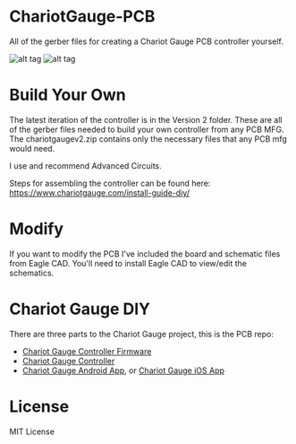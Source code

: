 # ChariotGauge-PCB
All of the gerber files for creating a Chariot Gauge PCB controller yourself.

![alt tag](http://i.imgur.com/99dXS0O.png)
![alt tag](http://i.imgur.com/wnAvcFk.png)

# Build Your Own
The latest iteration of the controller is in the Version 2 folder. These are all of the gerber files needed to build your own controller from any PCB MFG. The chariotgaugev2.zip contains only the necessary files that any PCB mfg would need.

I use and recommend Advanced Circuits.

Steps for assembling the controller can be found here: https://www.chariotgauge.com/install-guide-diy/

# Modify
If you want to modify the PCB I've included the board and schematic files from Eagle CAD. You'll need to install Eagle CAD to view/edit the schematics.

# Chariot Gauge DIY
There are three parts to the Chariot Gauge project, this is the PCB repo:
* [Chariot Gauge Controller Firmware](https://github.com/mikemey01/ChariotGauge-Firmware)
* [Chariot Gauge Controller](https://github.com/mikemey01/ChariotGauge-PCB)
* [Chariot Gauge Android App](https://github.com/mikemey01/ChariotGaugeAndroid), or [Chariot Gauge iOS App](https://github.com/mikemey01/ChariotGaugeiOS)

# License

MIT License
